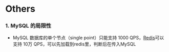 # Others
### 1. MySQL 的局限性
- MySQL 数据库的单个节点（single point）只能支持 1000 QPS，[Redis](https://redis.io/docs/about/)可以支持 10万 QPS，可以先加载到redis里，判断后在传入MySQL